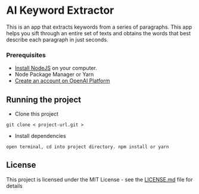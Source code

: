 # AI Keyword Extractor

This is an app that extracts keywords from a series of paragraphs. This app helps you sift through an entire set of texts and obtains the words that best describe each paragraph in just seconds.

### Prerequisites

- [Install NodeJS](https://nodejs.org/en/) on your computer.
- Node Package Manager or Yarn
- [Create an account on OpenAI Platform ](https://platform.openai.com/overview) 

## Running the project

- Clone this project
```
git clone < project-url.git >
```
- Install dependencies
```
open terminal, cd into project directory. npm install or yarn
```

## License

This project is licensed under the MIT License - see the [LICENSE.md](LICENSE.md) file for details

